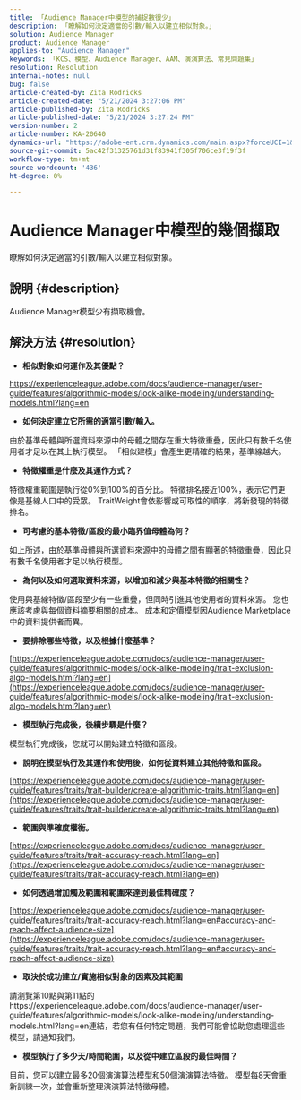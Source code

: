 ```yaml
---
title: 「Audience Manager中模型的捕捉數很少」
description: 「瞭解如何決定適當的引數/輸入以建立相似對象。」
solution: Audience Manager
product: Audience Manager
applies-to: "Audience Manager"
keywords: 「KCS、模型、Audience Manager、AAM、演演算法、常見問題集」
resolution: Resolution
internal-notes: null
bug: false
article-created-by: Zita Rodricks
article-created-date: "5/21/2024 3:27:06 PM"
article-published-by: Zita Rodricks
article-published-date: "5/21/2024 3:27:24 PM"
version-number: 2
article-number: KA-20640
dynamics-url: "https://adobe-ent.crm.dynamics.com/main.aspx?forceUCI=1&pagetype=entityrecord&etn=knowledgearticle&id=97d7de91-8617-ef11-9f89-6045bd06eea5"
source-git-commit: 5ac42f31325761d31f83941f305f706ce3f19f3f
workflow-type: tm+mt
source-wordcount: '436'
ht-degree: 0%

---
```


# Audience Manager中模型的幾個擷取


瞭解如何決定適當的引數/輸入以建立相似對象。

## 說明 {#description}

Audience Manager模型少有擷取機會。

## 解決方法 {#resolution}


- <b>相似對象如何運作及其優點？</b>


https://experienceleague.adobe.com/docs/audience-manager/user-guide/features/algorithmic-models/look-alike-modeling/understanding-models.html?lang=en

- <b>如何決定建立它所需的適當引數/輸入。</b>


由於基準母體與所選資料來源中的母體之間存在重大特徵重疊，因此只有數千名使用者才足以在其上執行模型。 「相似建模」會產生更精確的結果，基準線越大。

- <b>特徵權重是什麼及其運作方式？</b>


特徵權重範圍是執行從0%到100%的百分比。 特徵排名接近100%，表示它們更像是基線人口中的受眾。 TraitWeight會依影響或可取性的順序，將新發現的特徵排名。

- <b>可考慮的基本特徵/區段的最小臨界值母體為何？</b>


如上所述，由於基準母體與所選資料來源中的母體之間有顯著的特徵重疊，因此只有數千名使用者才足以執行模型。

- <b>為何以及如何選取資料來源，以增加和減少與基本特徵的相關性？</b>


使用與基線特徵/區段至少有一些重疊，但同時引進其他使用者的資料來源。 您也應該考慮與每個資料摘要相關的成本。 成本和定價模型因Audience Marketplace中的資料提供者而異。

- <b>要排除哪些特徵，以及根據什麼基準？</b>


[https://experienceleague.adobe.com/docs/audience-manager/user-guide/features/algorithmic-models/look-alike-modeling/trait-exclusion-algo-models.html?lang=en](https://experienceleague.adobe.com/docs/audience-manager/user-guide/features/algorithmic-models/look-alike-modeling/trait-exclusion-algo-models.html?lang=en)

- <b>模型執行完成後，後續步驟是什麼？</b>


模型執行完成後，您就可以開始建立特徵和區段。

- <b>說明在模型執行及其運作和使用後，如何從資料建立其他特徵和區段。</b>


[https://experienceleague.adobe.com/docs/audience-manager/user-guide/features/traits/trait-builder/create-algorithmic-traits.html?lang=en](https://experienceleague.adobe.com/docs/audience-manager/user-guide/features/traits/trait-builder/create-algorithmic-traits.html?lang=en)

- <b>範圍與準確度權衡。</b>


[https://experienceleague.adobe.com/docs/audience-manager/user-guide/features/traits/trait-accuracy-reach.html?lang=en](https://experienceleague.adobe.com/docs/audience-manager/user-guide/features/traits/trait-accuracy-reach.html?lang=en)

- <b>如何透過增加觸及範圍和範圍來達到最佳精確度？</b>


[https://experienceleague.adobe.com/docs/audience-manager/user-guide/features/traits/trait-accuracy-reach.html?lang=en#accuracy-and-reach-affect-audience-size](https://experienceleague.adobe.com/docs/audience-manager/user-guide/features/traits/trait-accuracy-reach.html?lang=en#accuracy-and-reach-affect-audience-size)

- <b>取決於成功建立/實施相似對象的因素及其範圍</b>


請瀏覽第10點與第11點的https://experienceleague.adobe.com/docs/audience-manager/user-guide/features/algorithmic-models/look-alike-modeling/understanding-models.html?lang=en連結，若您有任何特定問題，我們可能會協助您處理這些模型，請通知我們。

- <b>模型執行了多少天/時間範圍，以及從中建立區段的最佳時間？</b>


目前，您可以建立最多20個演演算法模型和50個演演算法特徵。 模型每8天會重新訓練一次，並會重新整理演演算法特徵母體。
